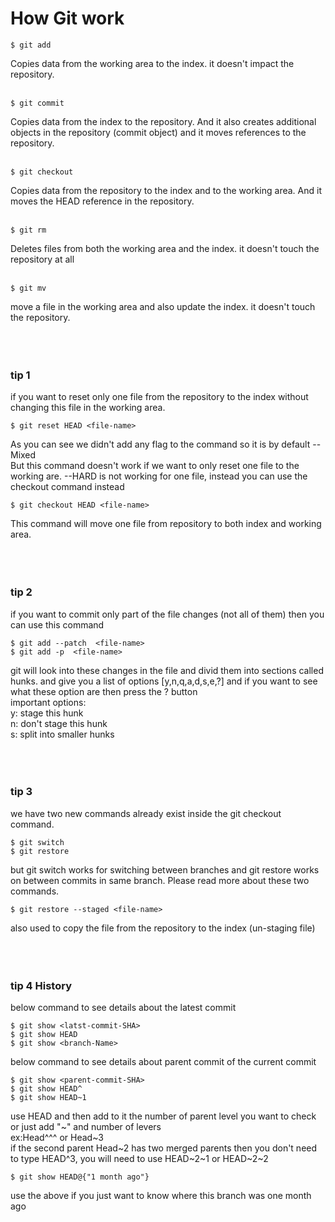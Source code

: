 # How Git work

```
$ git add 
```
Copies data from the working area to the index. it doesn't impact the repository.<br><br>
```
$ git commit 
```
Copies data from the index to the repository. And it also creates additional objects in the repository (commit object) and it moves references to the repository.<br><br>

```
$ git checkout 
```
Copies data from the repository to the index and to the working area. And it moves the HEAD reference in the repository.<br><br>

```
$ git rm 
```
Deletes files from both the working area and the index. it doesn't touch the repository at all<br><br>

```
$ git mv  
```
move a file in the working area and also update the index. it doesn't touch the repository.<br><br><br><br>

### tip 1
if you want to reset only one file from the repository to the index without changing this file in the working area.
```
$ git reset HEAD <file-name>
```
As you can see we didn't add any flag to the command so it is by default --Mixed<br>
But this command doesn't work if we want to only reset one file to the working are. --HARD is not working for one file,
instead you can use the checkout command instead 
```
$ git checkout HEAD <file-name>
```
This command will move one file from repository to both index and working area.<br><br><br><br>

### tip 2
if you want to commit only part of the file changes (not all of them) then you can use this command
```
$ git add --patch  <file-name>  
$ git add -p  <file-name>  
```
git will look into these changes in the file and divid them into sections called hunks. and give you a list of options [y,n,q,a,d,s,e,?] and if you want to see what these option are then press the ? button<br>
important options: <br>
y: stage this hunk <br>
n: don't stage this hunk <br>
s: split into smaller hunks<br><br><br><br>

### tip 3
we have two new commands already exist inside the git checkout command.
```
$ git switch
$ git restore
```
but git switch works for switching between branches and git restore works on between commits in same branch. Please read more about these two commands.
```
$ git restore --staged <file-name> 
```
also used to copy the file from the repository to the index (un-staging file)<br><br><br><br>

### tip 4 History
below command to see details about the latest commit
```
$ git show <latst-commit-SHA>
$ git show HEAD
$ git show <branch-Name>
```
below command to see details about parent commit of the current commit
```
$ git show <parent-commit-SHA>
$ git show HEAD^
$ git show HEAD~1
```
use HEAD and then add to it the number of parent level you want to check or just add "~" and number of levers <br> ex:Head^^^  or Head~3<br>
if the second parent Head~2 has two merged parents then you don't need to type HEAD^3, you will need to use HEAD~2~1 or HEAD~2~2
```
$ git show HEAD@{"1 month ago"}
```
use the above if you just want to know where this branch was one month ago

